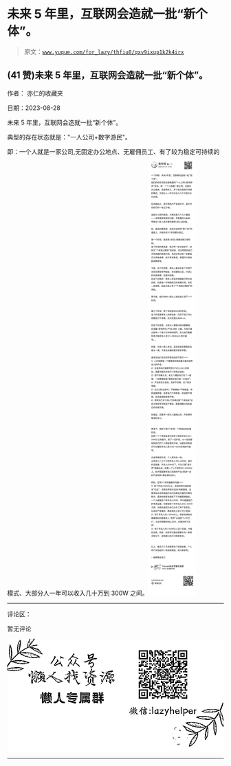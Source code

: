 # 未来 5 年里，互联网会造就一批“新个体”。

> 原文：[`www.yuque.com/for_lazy/thfiu8/qxv9ixup1k2k4irx`](https://www.yuque.com/for_lazy/thfiu8/qxv9ixup1k2k4irx)

## (41 赞)未来 5 年里，互联网会造就一批“新个体”。

作者： 亦仁的收藏夹

日期：2023-08-28

未来 5 年里，互联网会造就一批“新个体”。

典型的存在状态就是："一人公司+数字游民"。

即：一个人就是一家公司,无固定办公地点、无雇佣员工、有了较为稳定可持续的模式、大部分人一年可以收入几十万到 300W 之间。![](img/211785aaaf8c523470b187e65f2d1afd.png)

* * *

评论区：

暂无评论

![](img/1c37d505930596d12a88ab23e11aa07a.png)

* * *